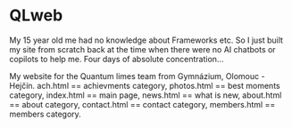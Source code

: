 # QLweb
My 15 year old me had no knowledge about Frameworks etc. So I just built my site from scratch back at the time when there were no AI chatbots or copilots to help me. Four days of absolute concentration...

My website for the Quantum limes team from Gymnázium, Olomouc - Hejčín.
ach.html == achievments category,
photos.html == best moments category,
index.html == main page,
news.html == what is new,
about.html == about category,
contact.html == contact category,
members.html == members category.
